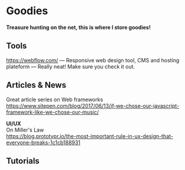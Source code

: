 # Goodies
**Treasure hunting on the net, this is where I store goodies!**  
## Tools
https://webflow.com/ — Responsive web design tool, CMS and hosting plateform — Really neat! Make sure you check it out. 

## Articles & News
Great article series on Web frameworks
https://www.sitepen.com/blog/2017/06/13/if-we-chose-our-javascript-framework-like-we-chose-our-music/

**UI/UX**  
On Miller's Law  
https://blog.prototypr.io/the-most-important-rule-in-ux-design-that-everyone-breaks-1c1cb188931

## Tutorials
